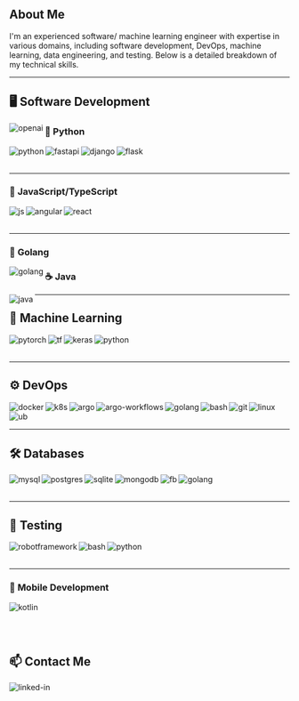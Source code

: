 ## About Me

I'm an experienced software/ machine learning engineer with expertise in various domains, including software development, DevOps, machine learning, data engineering, and testing. Below is a detailed breakdown of my technical skills.

---

## 🖥️ **Software Development**

<img align="left" alt="openai" src="https://img.shields.io/badge/OpenAI-412991?style=for-the-badge&logo=openai&logoColor=white" />  

### 🐍 **Python**
<img align="left" alt="python" src="https://img.shields.io/badge/Python-FFD43B?style=for-the-badge&logo=python&logoColor=darkgreen" />  

<img align="left" alt="fastapi" src="https://img.shields.io/badge/FastAPI-009688?style=for-the-badge&logo=fastapi&logoColor=white" />
<img align="left" alt="django" src="https://img.shields.io/badge/Django-092E20?style=for-the-badge&logo=django&logoColor=green" />
<img align="left" alt="flask" src="https://img.shields.io/badge/Flask-000000?style=for-the-badge&logo=flask&logoColor=white" />
<br><br>

---

### 📜 **JavaScript/TypeScript**

<img align="left" alt="js" src="https://img.shields.io/badge/JavaScript-F7DF1E?style=for-the-badge&logo=javascript&logoColor=black" />  

<img align="left" alt="angular" src="https://img.shields.io/badge/Angular-DD0031?style=for-the-badge&logo=angular&logoColor=white" />
<img align="left" alt="react" src="https://img.shields.io/badge/react%20-%2320232a.svg?&style=for-the-badge&logo=react&logoColor=%2361DAFB" />
<br><br>

---

### 🦦 **Golang**

<img align="left" alt="golang" src="https://img.shields.io/badge/Go-00ADD8?style=for-the-badge&logo=go&logoColor=white" />  

### ☕ **Java**

<img align="left" alt="java" src="https://img.shields.io/badge/Java-ED8B00?style=for-the-badge&logo=java&logoColor=white" />  


---

## 🤖 **Machine Learning**

<img align="left" alt="pytorch" src="https://img.shields.io/badge/PyTorch-EE4C2C?style=for-the-badge&logo=pytorch&logoColor=white" />  
<img align="left" alt="tf" src="https://img.shields.io/badge/TensorFlow-FF6F00?style=for-the-badge&logo=TensorFlow&logoColor=white" />  
<img align="left" alt="keras" src="https://img.shields.io/badge/Keras-D00000?style=for-the-badge&logo=Keras&logoColor=white" />  
<img align="left" alt="python" src="https://img.shields.io/badge/Python-FFD43B?style=for-the-badge&logo=python&logoColor=darkgreen" />  
<br><br>

---

## ⚙️ **DevOps**
<img align="left" alt="docker" src="https://img.shields.io/badge/Docker-2496ED?style=for-the-badge&logo=docker&logoColor=white" />  
<img align="left" alt="k8s" src="https://img.shields.io/badge/Kubernetes-326CE5?style=for-the-badge&logo=kubernetes&logoColor=white" />  
<img align="left" alt="argo" src="https://img.shields.io/badge/Argo%20CD-EF7B4D?style=for-the-badge&logo=argo&logoColor=white" />  
<img align="left" alt="argo-workflows" src="https://img.shields.io/badge/Argo%20Workflows-EF7B4D?style=for-the-badge&logo=argo&logoColor=white" />  
<img align="left" alt="golang" src="https://img.shields.io/badge/Go-00ADD8?style=for-the-badge&logo=go&logoColor=white" />  
<img align="left" alt="bash" src="https://img.shields.io/badge/Shell_Script-121011?style=for-the-badge&logo=gnu-bash&logoColor=white" />  
<img align="left" alt="git" src="https://img.shields.io/badge/Git-F05032?style=for-the-badge&logo=git&logoColor=white" />  
<img align="left" alt="linux" src="https://img.shields.io/badge/Linux-FCC624?style=for-the-badge&logo=linux&logoColor=black" />  
<img align="left" alt="ub" src="https://img.shields.io/badge/Ubuntu-E95420?style=for-the-badge&logo=ubuntu&logoColor=white" />  
<br><br>

---

## 🛠️ **Databases**

<img align="left" alt="mysql" src="https://img.shields.io/badge/MySQL-00000F?style=for-the-badge&logo=mysql&logoColor=white" />  
<img align="left" alt="postgres" src="https://img.shields.io/badge/PostgreSQL-316192?style=for-the-badge&logo=postgresql&logoColor=white" />  
<img align="left" alt="sqlite" src="https://img.shields.io/badge/SQLite-07405E?style=for-the-badge&logo=sqlite&logoColor=white" />  
<img align="left" alt="mongodb" src="https://img.shields.io/badge/MongoDB-47A248?style=for-the-badge&logo=mongodb&logoColor=white" />  
<img align="left" alt="fb" src="https://img.shields.io/badge/firebase-ffca28?style=for-the-badge&logo=firebase&logoColor=black" />  
<img align="left" alt="golang" src="https://img.shields.io/badge/Go-00ADD8?style=for-the-badge&logo=go&logoColor=white" />  

<br><br>

---

## 🧪 **Testing**

<img align="left" alt="robotframework" src="https://img.shields.io/badge/Robot%20Framework-000000?style=for-the-badge&logo=robotframework&logoColor=white" />  
<img align="left" alt="bash" src="https://img.shields.io/badge/Shell_Script-121011?style=for-the-badge&logo=gnu-bash&logoColor=white" />  
<img align="left" alt="python" src="https://img.shields.io/badge/Python-FFD43B?style=for-the-badge&logo=python&logoColor=darkgreen" />  
<br><br>

---

### 📱 **Mobile Development**

<img align="left" alt="kotlin" src="https://img.shields.io/badge/Kotlin-0095D5?&style=for-the-badge&logo=kotlin&logoColor=white" />  

<br><br>
---

## 📫 **Contact Me**

[<img align="left" alt="linked-in" src="https://img.shields.io/badge/linkedin-%230077B5.svg?&style=for-the-badge&logo=linkedin&logoColor=white" />](https://pl.linkedin.com/in/piotr-popis)  
<br><br>
